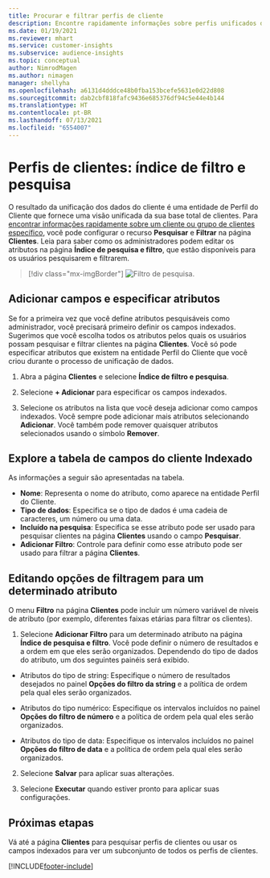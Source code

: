 ```yaml
---
title: Procurar e filtrar perfis de cliente
description: Encontre rapidamente informações sobre perfis unificados de clientes e filtre os atributos especificados.
ms.date: 01/19/2021
ms.reviewer: mhart
ms.service: customer-insights
ms.subservice: audience-insights
ms.topic: conceptual
author: NimrodMagen
ms.author: nimagen
manager: shellyha
ms.openlocfilehash: a6131d4dddce48b0fba153bcefe5631e0d22d808
ms.sourcegitcommit: dab2cbf818fafc9436e685376df94c5e44e4b144
ms.translationtype: HT
ms.contentlocale: pt-BR
ms.lasthandoff: 07/13/2021
ms.locfileid: "6554007"
---
```

# <a name="customer-profiles-search--filter-index"></a>Perfis de clientes: índice de filtro e pesquisa

O resultado da unificação dos dados do cliente é uma entidade de Perfil do Cliente que fornece uma visão unificada da sua base total de clientes. Para [encontrar informações rapidamente sobre um cliente ou grupo de clientes específico](customer-profiles.md), você pode configurar o recurso **Pesquisar** e **Filtrar** na página **Clientes**. Leia para saber como os administradores podem editar os atributos na página **Índice de pesquisa e filtro**, que estão disponíveis para os usuários pesquisarem e filtrarem.

> [!div class="mx-imgBorder"]
> ![Filtro de pesquisa.](media/search-filter.png "Filtro de pesquisa")

## <a name="add-fields-and-specify-attributes"></a>Adicionar campos e especificar atributos

Se for a primeira vez que você define atributos pesquisáveis como administrador, você precisará primeiro definir os campos indexados. Sugerimos que você escolha todos os atributos pelos quais os usuários possam pesquisar e filtrar clientes na página **Clientes**. Você só pode especificar atributos que existem na entidade Perfil do Cliente que você criou durante o processo de unificação de dados.

1. Abra a página **Clientes** e selecione **Índice de filtro e pesquisa**.

2. Selecione **+ Adicionar** para especificar os campos indexados.

3. Selecione os atributos na lista que você deseja adicionar como campos indexados. Você sempre pode adicionar mais atributos selecionando **Adicionar**. Você também pode remover quaisquer atributos selecionados usando o símbolo **Remover**.

## <a name="explore-the-indexed-customer-fields-table"></a>Explore a tabela de campos do cliente Indexado

As informações a seguir são apresentadas na tabela.

- **Nome**: Representa o nome do atributo, como aparece na entidade Perfil do Cliente.
- **Tipo de dados**: Especifica se o tipo de dados é uma cadeia de caracteres, um número ou uma data.
- **Incluído na pesquisa**: Especifica se esse atributo pode ser usado para pesquisar clientes na página **Clientes** usando o campo **Pesquisar**.
- **Adicionar Filtro**: Controle para definir como esse atributo pode ser usado para filtrar a página **Clientes**.

## <a name="editing-filtering-options-for-a-given-attribute"></a>Editando opções de filtragem para um determinado atributo

O menu **Filtro** na página **Clientes** pode incluir um número variável de níveis de atributo (por exemplo, diferentes faixas etárias para filtrar os clientes).

1. Selecione **Adicionar Filtro** para um determinado atributo na página **Índice de pesquisa e filtro**. Você pode definir o número de resultados e a ordem em que eles serão organizados. Dependendo do tipo de dados do atributo, um dos seguintes painéis será exibido.

- Atributos do tipo de string: Especifique o número de resultados desejados no painel **Opções do filtro da string** e a política de ordem pela qual eles serão organizados.

- Atributos do tipo numérico: Especifique os intervalos incluídos no painel **Opções do filtro de número** e a política de ordem pela qual eles serão organizados.

- Atributos do tipo de data: Especifique os intervalos incluídos no painel **Opções do filtro de data** e a política de ordem pela qual eles serão organizados.

2. Selecione **Salvar** para aplicar suas alterações.

3. Selecione **Executar** quando estiver pronto para aplicar suas configurações.

## <a name="next-steps"></a>Próximas etapas

Vá até a página **Clientes** para pesquisar perfis de clientes ou usar os campos indexados para ver um subconjunto de todos os perfis de clientes.


[!INCLUDE[footer-include](../includes/footer-banner.md)]